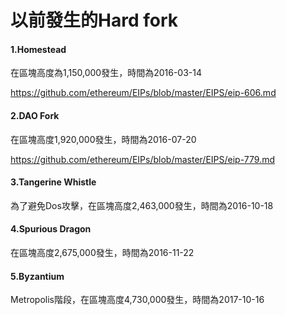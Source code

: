 



# 以前發生的Hard fork

#### 1.Homestead 

在區塊高度為1,150,000發生，時間為2016-03-14

https://github.com/ethereum/EIPs/blob/master/EIPS/eip-606.md

#### 2.DAO Fork 

在區塊高度1,920,000發生，時間為2016-07-20

https://github.com/ethereum/EIPs/blob/master/EIPS/eip-779.md

#### 3.Tangerine Whistle

為了避免Dos攻擊，在區塊高度2,463,000發生，時間為2016-10-18

#### 4.Spurious Dragon

在區塊高度2,675,000發生，時間為2016-11-22

#### 5.Byzantium

Metropolis階段，在區塊高度4,730,000發生，時間為2017-10-16











